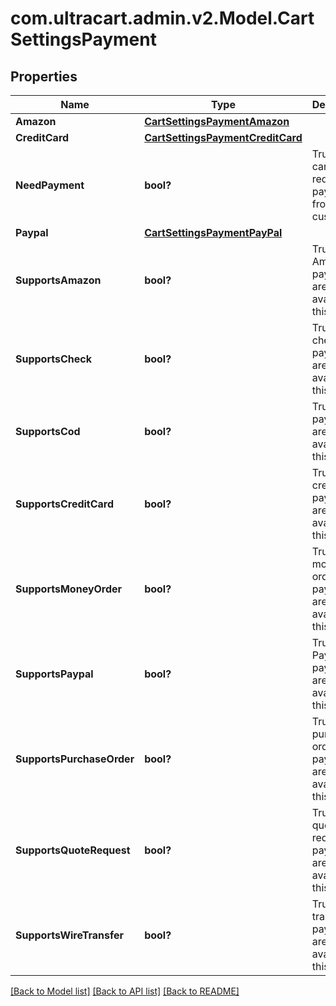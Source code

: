 # com.ultracart.admin.v2.Model.CartSettingsPayment
## Properties

Name | Type | Description | Notes
------------ | ------------- | ------------- | -------------
**Amazon** | [**CartSettingsPaymentAmazon**](CartSettingsPaymentAmazon.md) |  | [optional] 
**CreditCard** | [**CartSettingsPaymentCreditCard**](CartSettingsPaymentCreditCard.md) |  | [optional] 
**NeedPayment** | **bool?** | True if this card requires a payment from the customer | [optional] 
**Paypal** | [**CartSettingsPaymentPayPal**](CartSettingsPaymentPayPal.md) |  | [optional] 
**SupportsAmazon** | **bool?** | True if Amazon payments are available on this order | [optional] 
**SupportsCheck** | **bool?** | True if check payments are available on this order | [optional] 
**SupportsCod** | **bool?** | True if COD payments are available on this order | [optional] 
**SupportsCreditCard** | **bool?** | True if credit card payments are available on this order | [optional] 
**SupportsMoneyOrder** | **bool?** | True if money order payments are available on this order | [optional] 
**SupportsPaypal** | **bool?** | True if PayPal payments are available on this order | [optional] 
**SupportsPurchaseOrder** | **bool?** | True if purchase order payments are available on this order | [optional] 
**SupportsQuoteRequest** | **bool?** | True if quote requests payments are available on this order | [optional] 
**SupportsWireTransfer** | **bool?** | True if wire transfer payments are available on this order | [optional] 


[[Back to Model list]](../README.md#documentation-for-models) [[Back to API list]](../README.md#documentation-for-api-endpoints) [[Back to README]](../README.md)


